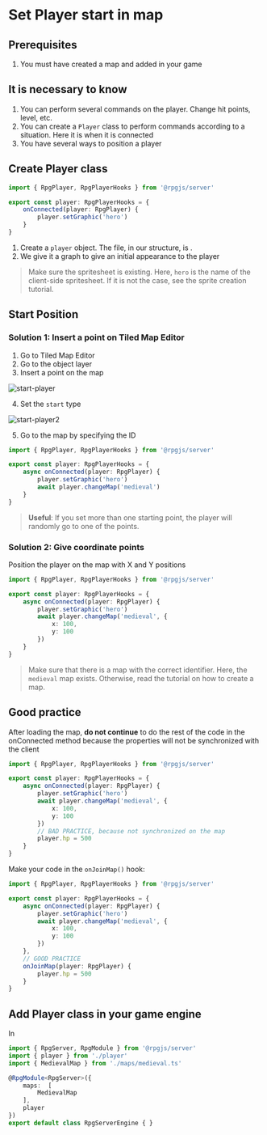 # Set Player start in map

## Prerequisites

1. You must have created a map and added in your game

## It is necessary to know

1. You can perform several commands on the player. Change hit points, level, etc.
2. You can create a `Player` class to perform commands according to a situation. Here it is when it is connected
3. You have several ways to position a player

## Create Player class

```ts
import { RpgPlayer, RpgPlayerHooks } from '@rpgjs/server'

export const player: RpgPlayerHooks = {
    onConnected(player: RpgPlayer) {
        player.setGraphic('hero')
    }
}
```

1. Create a `player` object. The file, in our structure, is <PathTo to="serverDir" file="player.ts" />.
2. We give it a graph to give an initial appearance to the player

> Make sure the spritesheet is existing. Here, `hero` is the name of the client-side spritesheet. If it is not the case, see the sprite creation tutorial.

## Start Position 

### Solution 1: Insert a point on Tiled Map Editor

1. Go to Tiled Map Editor
2. Go to the object layer
3. Insert a point on the map

![start-player](/assets/start-player.png)

4. Set the `start` type

![start-player2](/assets/start-player2.png)

5. Go to the map by specifying the ID

```ts
import { RpgPlayer, RpgPlayerHooks } from '@rpgjs/server'

export const player: RpgPlayerHooks = {
    async onConnected(player: RpgPlayer) {
        player.setGraphic('hero')
        await player.changeMap('medieval')
    }
}
```

> **Useful**: If you set more than one starting point, the player will randomly go to one of the points.

### Solution 2: Give coordinate points

Position the player on the map with X and Y positions

```ts
import { RpgPlayer, RpgPlayerHooks } from '@rpgjs/server'

export const player: RpgPlayerHooks = {
    async onConnected(player: RpgPlayer) {
        player.setGraphic('hero')
        await player.changeMap('medieval', {
            x: 100,
            y: 100
        })
    }
}
```

> Make sure that there is a map with the correct identifier. Here, the `medieval` map exists. Otherwise, read the tutorial on how to create a map.

## Good practice

After loading the map, **do not continue** to do the rest of the code in the onConnected method because the properties will not be synchronized with the client

```ts
import { RpgPlayer, RpgPlayerHooks } from '@rpgjs/server'

export const player: RpgPlayerHooks = {
    async onConnected(player: RpgPlayer) {
        player.setGraphic('hero')
        await player.changeMap('medieval', {
            x: 100,
            y: 100
        })
        // BAD PRACTICE, because not synchronized on the map
        player.hp = 500
    }
}
```

Make your code in the `onJoinMap()` hook:

```ts
import { RpgPlayer, RpgPlayerHooks } from '@rpgjs/server'

export const player: RpgPlayerHooks = {
    async onConnected(player: RpgPlayer) {
        player.setGraphic('hero')
        await player.changeMap('medieval', {
            x: 100,
            y: 100
        })
    },
    // GOOD PRACTICE
    onJoinMap(player: RpgPlayer) {
        player.hp = 500
    }
}
```

## Add Player class in your game engine

In <PathTo to="serverIndex" />

```ts
import { RpgServer, RpgModule } from '@rpgjs/server'
import { player } from './player'
import { MedievalMap } from './maps/medieval.ts'

@RpgModule<RpgServer>({
    maps:  [
        MedievalMap
    ],
    player
})
export default class RpgServerEngine { }
```